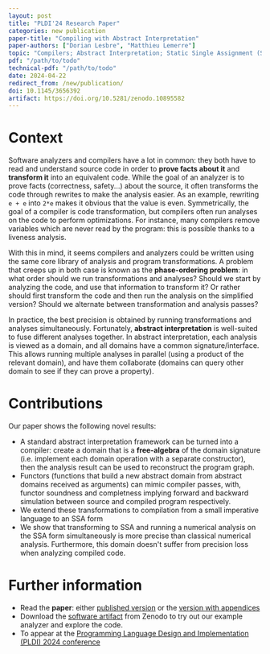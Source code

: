 ```yaml
---
layout: post
title: "PLDI'24 Research Paper"
categories: new publication
paper-title: "Compiling with Abstract Interpretation"
paper-authors: ["Dorian Lesbre", "Matthieu Lemerre"]
topic: "Compilers; Abstract Interpretation; Static Single Assignment (SSA)"
pdf: "/path/to/todo"
technical-pdf: "/path/to/todo"
date: 2024-04-22
redirect_from: /new/publication/
doi: 10.1145/3656392
artifact: https://doi.org/10.5281/zenodo.10895582
---
```


# Context

Software analyzers and compilers have a lot in common: they both have to read and
understand source code in order to **prove facts about it** and **transform it** into
an equivalent code. While the goal of an analyzer is to prove facts (correctness, safety...)
about the source, it often transforms the code through rewrites to make the analysis easier.
As an example, rewriting `e + e` into `2*e` makes it obvious that the value is even.
Symmetrically, the goal of a compiler is code transformation, but compilers often
run analyses on the code to perform optimizations. For instance, many compilers
remove variables which are never read by the program: this is possible thanks to
a liveness analysis.

With this in mind, it seems compilers and analyzers could be written using the same
core library of analysis and program transformations.
A problem that creeps up in both case is known as the **phase-ordering problem**:
in what order should we run transformations and analyses? Should we start by analyzing
the code, and use that information to transform it? Or rather should first transform the
code and then run the analysis on the simplified version? Should we alternate between
transformation and analysis passes?

In practice, the best precision is obtained by running transformations and analyses
simultaneously. Fortunately, **abstract interpretation** is well-suited to fuse different analyses together. In abstract interpretation, each analysis is viewed as a domain,
and all domains have a common signature/interface. This allows running multiple analyses
in parallel (using a product of the relevant domain), and have them collaborate
(domains can query other domain to see if they can prove a property).

# Contributions

Our paper shows the following novel results:
- A standard abstract interpretation framework can be turned into a
  compiler: create a domain that is a **free-algebra** of the domain signature (i.e.
  implement each domain operation with a separate constructor), then the analysis
  result can be used to reconstruct the program graph.
- Functors (functions that build a new abstract domain from abstract domains received as
  arguments) can mimic compiler passes, with, functor soundness and completness
  implying forward and backward simulation between source and compiled program respectively.
- We extend these transformations to compilation from a small imperative language
  to an SSA form
- We show that transforming to SSA and running a numerical analysis on the SSA form
  simultaneously is more precise than classical numerical analysis. Furthermore,
  this domain doesn't suffer from precision loss when analyzing compiled code.

# Further information

- Read the **paper**: either [published version](TODO) or the [version with appendices](TODO)
- Download the [software artifact](https://doi.org/10.5281/zenodo.10895582) from
  Zenodo to try out our example analyzer and explore the code.
- To appear at the [Programming Language Design and Implementation (PLDI) 2024 conference](https://pldi24.sigplan.org/)
